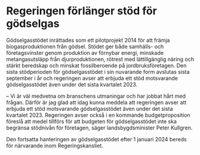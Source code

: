 # Regeringen förlänger stöd för gödselgas

Gödselgasstödet inrättades som ett pilotprojekt 2014 för att främja biogasproduktionen från gödsel. Stödet ger både samhälls\- och företagsvinster genom produktion av förnybar energi, minskade metangasutsläpp från djurproduktionen, rötrest med lättillgänglig näring och stärkt beredskap och minskat fossilberoende på jordbruksföretagen. Den sista stödperioden för gödselgasstödet i sin nuvarande form avslutas sista september i år och regeringen avser att erbjuda ett stöd motsvarande gödselgasstödet även under det sista kvartalet 2023\.

– Vi är väl medvetna om branschens utmaningar och har jobbat hårt med frågan. Därför är jag glad att idag kunna meddela att regeringen avser att erbjuda ett stöd motsvarande gödselgasstödet även under det sista kvartalet 2023\. Regeringen avser också i en kommande budgetproposition föreslå att medel tillförs för att budgeten för gödselgasstödet inte ska begränsa stödnivån för företagen, säger landsbygdsminister Peter Kullgren.

Den fortsatta hanteringen av gödselgasstödet efter 1 januari 2024 bereds för närvarande inom Regeringskansliet.
